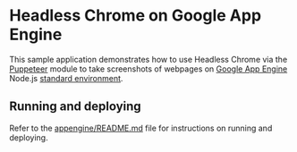 # Headless Chrome on Google App Engine

This sample application demonstrates how to use Headless Chrome via the [Puppeteer](https://developers.google.com/web/tools/puppeteer/) module to take screenshots of webpages on [Google App Engine](https://cloud.google.com/appengine) Node.js [standard environment](https://cloud.google.com/appengine/docs/standard/nodejs).

## Running and deploying

Refer to the [appengine/README.md](../README.md) file for instructions on running and deploying.
